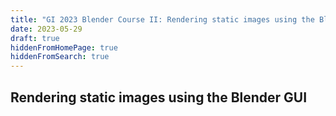 ```yaml
---
title: "GI 2023 Blender Course II: Rendering static images using the Blender GUI"
date: 2023-05-29
draft: true
hiddenFromHomePage: true
hiddenFromSearch: true
---
```


## Rendering static images using the Blender GUI

<!-- ## Step-by-step

- Open Blender, delete cube, search action
- Modeling a chair: edit mode, scaling, applying transforms, subdivision
- Exporting shapes (Z up)
- Importing shapes
- Shading smooth vs flat
- Camera, align camera, orthogonal vs perspective
- Render, choosing cycles
- Viewport modes
- Materials: basic materials, nodes, template file, appending.
- Texturing
- Wireframe
- Real-world materials
- Render preview, different viewports
- Lights, HDRIs
- Shadowcather
- Render region
- Compositing
- *Examples: Developables*
- *Exercise: Static GI mesh*

### Animations using the Blender GUI

- Keyframing object
- Keyframing camera
- Pivoting camera
- Following curve: modifier "follow curve", place camera at origin
- Change lights??
- Sequences: laplacian smoothing
- Sequences: stop motion OBJs add-on
- *Examples: Glass, swept volume carving*
- *Exercise: xwings*

### Scripting using Derek Liu's BlenderToolbox

- Introduction: showing scripting screen in GUI
- Blender toolbox, clone
- First steps: imports and initialize scene, saving file
- Render with command line
- Read mesh
- Choosing rotations
- Camera
- Render
- Lights: ambient, sun, three point
- Set positions of everything together
- Material: color, singlecolor material
- Plastic
- Transparent
- Metal
- Glass
- Honey
- Scalar data
- Final render
- Functions, render_utility
- *Exercise: slices* -->